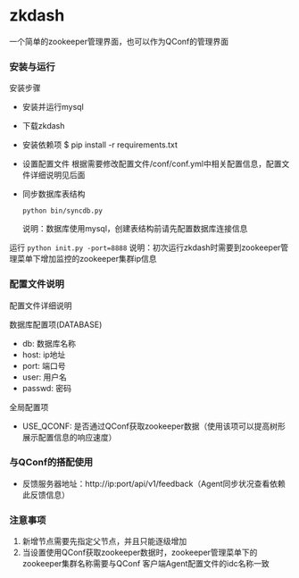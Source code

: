 # zkdash
一个简单的zookeeper管理界面，也可以作为QConf的管理界面

### 安装与运行
安装步骤

 - 安装并运行mysql

 - 下载zkdash

 - 安装依赖项
 	$ pip install -r requirements.txt

 - 设置配置文件
 	根据需要修改配置文件/conf/conf.yml中相关配置信息，配置文件详细说明见后面

 - 同步数据库表结构

 	```
 	python bin/syncdb.py
	```
	说明：数据库使用mysql，创建表结构前请先配置数据库连接信息

运行
	```
	python init.py -port=8888
	```
	说明：初次运行zkdash时需要到zookeeper管理菜单下增加监控的zookeeper集群ip信息


### 配置文件说明
配置文件详细说明

数据库配置项(DATABASE)
 - db: 数据库名称
 - host: ip地址
 - port: 端口号
 - user: 用户名
 - passwd: 密码

全局配置项
 - USE_QCONF: 是否通过QConf获取zookeeper数据（使用该项可以提高树形展示配置信息的响应速度）


### 与QConf的搭配使用

 - 反馈服务器地址：http://ip:port/api/v1/feedback（Agent同步状况查看依赖此反馈信息）


### 注意事项
 1. 新增节点需要先指定父节点，并且只能逐级增加
 2. 当设置使用QConf获取zookeeper数据时，zookeeper管理菜单下的zookeeper集群名称需要与QConf
    客户端Agent配置文件的idc名称一致
